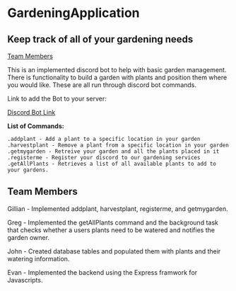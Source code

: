 # GardeningApplication

## Keep track of all of your gardening needs

[Team Members](#team-members)

This is an implemented discord bot to help with basic garden management. There is functionality to build a garden with plants and position them where you would like. These are all run through discord bot commands.

Link to add the Bot to your server:

[Discord Bot Link](https://discordapp.com/api/oauth2/authorize?client_id=690298166473785425&permissions=8&scope=bot)

**List of Commands:**

```text
.addplant - Add a plant to a specific location in your garden
.harvestplant - Remove a plant from a specific location in your garden
.getmygarden - Retreive your garden and all the plants placed in it
.registerme - Register your discord to our gardening services
.getAllPlants - Retrieves a list of all available plants to add to your gardens.
```

## Team Members

Gillian - Implemented addplant, harvestplant, registerme, and getmygarden.

Greg - Implemented the getAllPlants command and the background task that checks whether a users plants need to be watered and notifies the garden owner.

John - Created database tables and populated them with plants and their watering information.

Evan - Implemented the backend using the Express framwork for Javascripts.  
